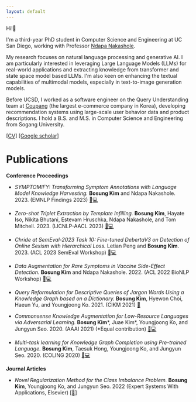 ```yaml
---
layout: default
---
```


Hi!👋 

I'm a third-year PhD student in Computer Science and Engineering at UC San Diego, working with Professor [Ndapa Nakashole](ndapa.us).

My research focuses on natural language processing and generative AI. I am particularly interested in leveraging Large Language Models (LLMs) for real-world applications and extracting knowledge from transformer and state space model based LLMs. I'm also keen on enhancing the textual capabilities of multimodal models, especially in text-to-image generation models.

Before UCSD, I worked as a software engineer on the Query Understanding team at [Coupang](https://en.wikipedia.org/wiki/Coupang) (the largest e-commerce company in Korea), developing recommendation systems using large-scale user behavior data and product descriptions. I hold a B.S. and M.S. in Computer Science and Engineering from Sogang University.

[[CV]](assets/CV.pdf)
[[Google scholar]](https://scholar.google.com/citations?user=gbFNtPUAAAAJ&hl=en)

# [](#header-1)Publications

**Conference Proceedings**

- *SYMPTOMIFY: Transforming Symptom Annotations with Language Model Knowledge Harvesting.* 
**Bosung Kim** and Ndapa Nakashole. 2023.
(EMNLP Findings 2023) [📄](https://aclanthology.org/2023.findings-emnlp.781)[💻](https://github.com/bosung/SYMPTOMIFY)

* *Zero-shot Triplet Extraction by Template Infilling.*
**Bosung Kim**, Hayate Iso, Nikita Bhutani, Estevam Hruschka, Ndapa Nakashole, and Tom Mitchell. 2023.
(IJCNLP-AACL 2023) [📄](https://arxiv.org/abs/2212.10708)[💻](https://github.com/megagonlabs/zett)

* *Chride at SemEval-2023 Task 10: Fine-tuned DebertaV3 on Detection of Online Sexism with Hierarchical Loss.*
Letian Peng and **Bosung Kim**. 2023.
(ACL 2023 SemEval Workshop) [📄](https://aclanthology.org/2023.semeval-1.232)[💻](https://github.com/KomeijiForce/SemEval2023_Task10)

* *Data Augmentation for Rare Symptoms in Vaccine Side-Effect Detection.*
**Bosung Kim** and Ndapa Nakashole. 2022.
(ACL 2022 BioNLP Workshop) [📄](https://aclanthology.org/2022.bionlp-1.29.pdf)[💻](https://github.com/bosung/DA-VSED)

* *Query Reformulation for Descriptive Queries of Jargon Words Using a Knowledge Graph based on a Dictionary.*
**Bosung Kim**, Hyewon Choi, Haeun Yu, and Youngjoong Ko. 2021.
(CIKM 2021) [📄](https://dl.acm.org/doi/abs/10.1145/3459637.3482382)

* *Commonsense Knowledge Augmentation for Low-Resource Languages via Adversarial Learning.*
**Bosung Kim**\*, Juae Kim\*, Youngjoong Ko, and Jungyun Seo. 2020.
(AAAI 2021) (\*Equal contribution) [📄](https://ojs.aaai.org/index.php/AAAI/article/view/16793)[💻](https://github.com/bosung/knowledge-aug-adv)

* *Multi-task learning for Knowledge Graph Completion using Pre-trained Language.*
**Bosung Kim**, Taesuk Hong, Youngjoong Ko, and Jungyun Seo. 2020.
(COLING 2020) [📄](https://www.aclweb.org/anthology/2020.coling-main.153.pdf)[💻](https://github.com/bosung/MTL-KGC)

**Journal Articles**

* *Novel Regularization Method for the Class Imbalance Problem.* **Bosung Kim**, Youngjoong Ko, and Jungyun Seo. 2022 (Expert Systems With Applications, Elsevier) [[📄]](https://www.sciencedirect.com/science/article/abs/pii/S0957417421013245)

